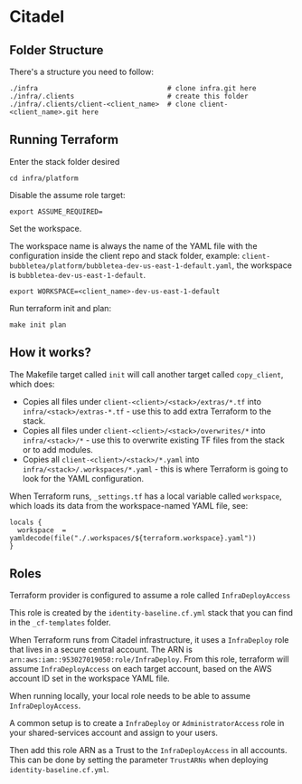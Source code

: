 Citadel
=======

Folder Structure
----------------
There's a structure you need to follow:

```
./infra                                # clone infra.git here
./infra/.clients                       # create this folder
./infra/.clients/client-<client_name>  # clone client-<client_name>.git here
```

Running Terraform
-----------------

Enter the stack folder desired
```
cd infra/platform
```

Disable the assume role target:
```
export ASSUME_REQUIRED=
```

Set the workspace.

The workspace name is always the name of the YAML file with the configuration inside the client repo and stack folder, example: `client-bubbletea/platform/bubbletea-dev-us-east-1-default.yaml`, the workspace is `bubbletea-dev-us-east-1-default`.
```
export WORKSPACE=<client_name>-dev-us-east-1-default
```


Run terraform init and plan:
```
make init plan
```

How it works?
-------------

The Makefile target called `init` will call another target called `copy_client`, which does:
- Copies all files under `client-<client>/<stack>/extras/*.tf` into `infra/<stack>/extras-*.tf` - use this to add extra Terraform to the stack.
- Copies all files under `client-<client>/<stack>/overwrites/*` into `infra/<stack>/*` - use this to overwrite existing TF files from the stack or to add modules.
- Copies all `client-<client>/<stack>/*.yaml` into `infra/<stack>/.workspaces/*.yaml` - this is where Terraform is going to look for the YAML configuration.

When Terraform runs, `_settings.tf` has a local variable called `workspace`, which loads its data from the workspace-named YAML file, see:
```
locals {
  workspace  = yamldecode(file("./.workspaces/${terraform.workspace}.yaml"))
}
```

Roles
-----

Terraform provider is configured to assume a role called `InfraDeployAccess`

This role is created by the `identity-baseline.cf.yml` stack that you can find in the `_cf-templates` folder.

When Terraform runs from Citadel infrastructure, it uses a `InfraDeploy` role that lives in a secure central account. The ARN is `arn:aws:iam::953027019050:role/InfraDeploy`. From this role, terraform will assume `InfraDeployAccess` on each target account, based on the AWS account ID set in the workspace YAML file.

When running locally, your local role needs to be able to assume `InfraDeployAccess`. 

A common setup is to create a `InfraDeploy` or `AdministratorAccess` role in your shared-services account and assign to your users.

Then add this role ARN as a Trust to the `InfraDeployAccess` in all accounts. This can be done by setting the parameter `TrustARNs` when deploying `identity-baseline.cf.yml`.